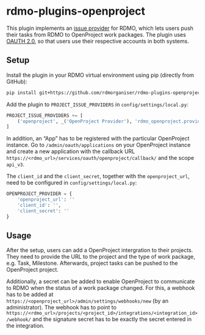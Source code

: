 rdmo-plugins-openproject
================

This plugin implements an [issue provider](https://rdmo.readthedocs.io/en/latest/plugins/index.html#issue-providers) for RDMO, which lets users push their tasks from RDMO to OpenProject work packages. The plugin uses [OAUTH 2.0](https://oauth.net/2/), so that users use their respective accounts in both systems.


Setup
-----

Install the plugin in your RDMO virtual environment using pip (directly from GitHub):

```bash
pip install git+https://github.com/rdmorganiser/rdmo-plugins-openproject
```

Add the plugin to `PROJECT_ISSUE_PROVIDERS` in `config/settings/local.py`:

```python
PROJECT_ISSUE_PROVIDERS += [
    ('openproject', _('OpenProject Provider'), 'rdmo_openproject.providers.OpenProject')
]
```

In addition, an “App” has to be registered with the particular OpenProject instance. Go to `/admin/oauth/applications` on your OpenProject instance and create a new application with the callback URL `https://<rdmo_url>/services/oauth/openproject/callback/` and the scope `api_v3`.

The `client_id` and the `client_secret`, together with the `openproject_url`, need to be configured in `config/settings/local.py`:

```python
OPENPROJECT_PROVIDER = {
    'openproject_url': ''
    'client_id': '',
    'client_secret': ''
}
```


Usage
-----

After the setup, users can add a OpenProject intergration to their projects. They need to provide the URL to the project and the type of work package, e.g. Task, Milestone. Afterwards, project tasks can be pushed to the OpenProject project.

Additionally, a secret can be added to enable OpenProject to communicate to RDMO when the status of a work package changed. For this, a webhook has to be added at `https://<openproject_url>/admin/settings/webhooks/new` (by an administrator). The webhook has to point to `https://<rdmo_url>/projects/<project_id>/integrations/<integration_id>/webhook/` and the signature secret has to be exactly the secret entered in the integration.
